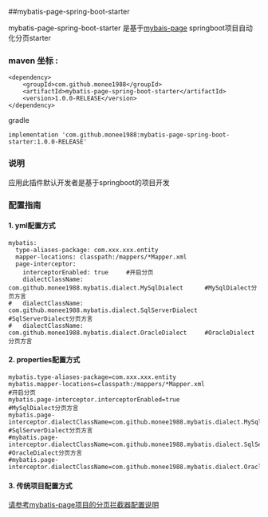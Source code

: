 ﻿##mybatis-page-spring-boot-starter

mybatis-page-spring-boot-starter 是基于[mybais-page](https://github.com/monee1988/mybatis-page?_blank)  springboot项目自动化分页starter

### maven 坐标 :

```
<dependency>
    <groupId>com.github.monee1988</groupId>
    <artifactId>mybatis-page-spring-boot-starter</artifactId>
    <version>1.0.0-RELEASE</version>
</dependency>
```
gradle
```
implementation 'com.github.monee1988:mybatis-page-spring-boot-starter:1.0.0-RELEASE'
```
### 说明
应用此插件默认开发者是基于springboot的项目开发
### 配置指南
#### 1. yml配置方式
```
mybatis:
  type-aliases-package: com.xxx.xxx.entity
  mapper-locations: classpath:/mappers/*Mapper.xml
  page-interceptor:
    interceptorEnabled: true     #开启分页
    dialectClassName: com.github.monee1988.mybatis.dialect.MySqlDialect      #MySqlDialect分页方言
#   dialectClassName: com.github.monee1988.mybatis.dialect.SqlServerDialect  #SqlServerDialect分页方言
#   dialectClassName: com.github.monee1988.mybatis.dialect.OracleDialect     #OracleDialect分页方言
```
#### 2. properties配置方式
```
mybatis.type-aliases-package=com.xxx.xxx.entity
mybatis.mapper-locations=classpath:/mappers/*Mapper.xml
#开启分页
mybatis.page-interceptor.interceptorEnabled=true
#MySqlDialect分页方言
mybatis.page-interceptor.dialectClassName=com.github.monee1988.mybatis.dialect.MySqlDialect
#SqlServerDialect分页方言
#mybatis.page-interceptor.dialectClassName=com.github.monee1988.mybatis.dialect.SqlServerDialect
#OracleDialect分页方言
#mybatis.page-interceptor.dialectClassName=com.github.monee1988.mybatis.dialect.OracleDialect
```
#### 3. 传统项目配置方式

[请参考mybatis-page项目的分页拦截器配置说明](https://github.com/monee1988/mybatis-page#1-%E5%88%86%E9%A1%B5%E6%8B%A6%E6%88%AA%E5%99%A8%E9%85%8D%E7%BD%AE?_blank)




